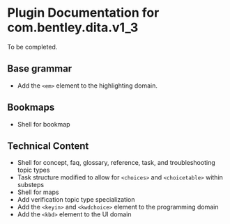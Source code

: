 # Plugin Documentation for com.bentley.dita.v1_3

To be completed.

## Base grammar

* Add the `<em>` element to the highlighting domain.

## Bookmaps

* Shell for bookmap

## Technical Content

* Shell for concept, faq, glossary, reference, task, and troubleshooting topic types
* Task structure modified to allow for `<choices>` and `<choicetable>` within substeps
* Shell for maps
* Add verification topic type specialization
* Add the `<keyin>` and `<kwdchoice>` element to the programming domain
* Add the `<kbd>` element to the UI domain
